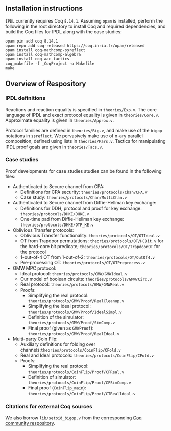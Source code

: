 ## Installation instructions

`IPDL` currently requires Coq `8.14.1`. Assuming `opam` is installed, perform
the following in the root directory to install Coq and required dependencies, and build the Coq files for IPDL along with the case studies:
```
opam pin add coq 8.14.1
opam repo add coq-released https://coq.inria.fr/opam/released
opam install coq-mathcomp-ssreflect
opam install coq-mathcomp-algebra
opam install coq-aac-tactics
coq_makefile -f _CoqProject -o Makefile
make
```

## Overview of Respository

### IPDL definitions
Reactions and reaction equality is specified in `theories/Exp.v`. 
The core language of IPDL and exact protocol equality is given in
`theories/Core.v`. Approximate equality is given in `theories/Approx.v`.

Protocol families are defined in `theories/Big.v`, and make use of the `bigop`
notations in `ssreflect`. We pervasively make use of n-ary parallel composition,
defined using lists in `theories/Pars.v`.
Tactics for manipulating IPDL proof goals are given in `theories/Tacs.v`.

### Case studies

Proof developments for case studies studies can be found in the following files:
- Authenticated to Secure channel from CPA: 
    - Definitions for CPA security: `theories/protocols/Chan/CPA.v`
    - Case study: `theories/protocols/Chan/MultiChan.v`
- Authenticated to Secure channel from Diffie-Hellman key exchange:
    - Definitions for DDH, protocol and proof for key exchange: `theories/protocols/DHKE/DHKE.v`
    - One-time pad from Diffie-Hellman key exchange: `theories/protocols/DHKE/OTP_KE.v`
- Oblivious Transfer protocols:
    - Oblivious Transfer functionality: `theories/protocols/OT/OTIdeal.v` 
    - OT from Trapdoor permutations: `theories/protocols/OT/HCBit.v` for the
        hard-core bit predicate; `theories/protocols/OT/TrapdoorOT` for the
        protocol
    - 1-out-of-4 OT from 1-out-of-2: `theories/protocols/OT/OutOf4.v`
    - Pre-processing OT: `theories/protocols/OT/OTPreprocess.v`
- GMW MPC protocol:
    - Ideal protocol: `theories/protocols/GMW/GMWIdeal.v` 
    - Our model of boolean circuits: `theories/protocols/GMW/Circ.v` 
    - Real protocol: `theories/protocols/GMW/GMWReal.v`
    - Proofs:
      - Simplifying the real protocol: `theories/protocols/GMW/Proof/RealCleanup.v`
      - Simplifying the ideal protocol: `theories/protocols/GMW/Proof/IdealSimpl.v`
      - Definition of the simulator: `theories/protocols/GMW/Proof/SimComp.v`
      - Final proof (given as `GMWProof`): `theories/protocols/GMW/Proof/RealIdeal.v`
- Multi-party Coin Flip:
    - Auxiliary definitions for folding over channels:`theories/protocols/CoinFlip/CFold.v`
    - Real and Ideal protocols: `theories/protocols/CoinFlip/CFold.v`
    - Proofs:
        - Simplifying the real protocol: `theories/protocols/CoinFlip/Proof/CFReal.v`
        - Definition of simulator: `theories/protocols/CoinFlip/Proof/CFSimComp.v`
        - Final proof (`CoinFlip_main`): `theories/protocols/CoinFlip/Proof/CTRealIdeal.v`

### Citations for external Coq sources

We also borrow `lib/setoid_bigop.v` from the corresponding [Coq community
respository](https://github.com/coq-community/graph-theory/blob/master/theories/setoid_bigop.v).
